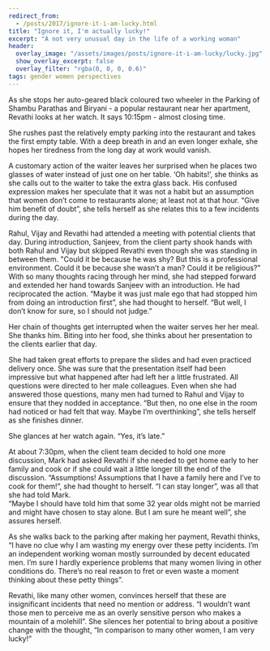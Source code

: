 ```yaml
---
redirect_from:
  - /posts/2017/ignore-it-i-am-lucky.html
title: "Ignore it, I'm actually lucky!"
excerpt: "A not very unusual day in the life of a working woman"
header:
  overlay_image: "/assets/images/posts/ignore-it-i-am-lucky/lucky.jpg"
  show_overlay_excerpt: false
  overlay_filter: "rgba(0, 0, 0, 0.6)"
tags: gender women perspectives
---
```

As she stops her auto-geared black coloured two wheeler in the Parking of Shambu Parathas and Biryani - a popular 
restaurant near her apartment, Revathi looks at her watch. It says 10:15pm - almost closing time.

She rushes past the relatively empty parking into the restaurant and takes the first empty table. With a deep breath in 
and an even longer exhale, she hopes her tiredness from the long day at work would vanish.

A customary action of the waiter leaves her surprised when he places two glasses of water instead of just one on her 
table. ‘Oh habits!’, she thinks as she calls out to the waiter to take the extra glass back. His confused expression 
makes her speculate that it was not a habit but an assumption that women don’t come to restaurants alone; at least not 
at that hour. “Give him benefit of doubt”, she tells herself as she relates this to a few incidents during the day.

Rahul, Vijay and Revathi had attended a meeting with potential clients that day. During introduction, Sanjeev, from the 
client party shook hands with both Rahul and Vijay but skipped Revathi even though she was standing in between them. 
"Could it be because he was shy? But this is a professional environment. Could it be because she wasn’t a man? Could it 
be religious?” With so many thoughts racing through her mind, she had stepped forward and extended her hand towards 
Sanjeev with an introduction. He had reciprocated the action. “Maybe it was just male ego that had stopped him from 
doing an introduction first”, she had thought to herself. “But well, I don’t know for sure, so I should not judge.”

Her chain of thoughts get interrupted when the waiter serves her her meal. She thanks him. Biting into her food, 
she thinks about her presentation to the clients earlier that day.

She had taken great efforts to prepare the slides and had even practiced delivery once. She was sure that the 
presentation itself had been impressive but what happened after had left her a little frustrated. All questions were 
directed to her male colleagues. Even when she had answered those questions, many men had turned to Rahul and Vijay to 
ensure that they nodded in acceptance. “But then, no one else in the room had noticed or had felt that way. Maybe I’m 
overthinking”, she tells herself as she finishes dinner.

She glances at her watch again. “Yes, it’s late.”

At about 7:30pm, when the client team decided to hold one more discussion, Mark had asked Revathi if she needed to get 
home early to her family and cook or if she could wait a little longer till the end of the discussion. “Assumptions! 
Assumptions that I have a family here and I’ve to cook for them!”, she had thought to herself. “I can stay longer”, 
was all that she had told Mark.  
“Maybe I should have told him that some 32 year olds might not be married and might have chosen to stay alone. 
But I am sure he meant well”, she assures herself.

As she walks back to the parking after making her payment, Revathi thinks, “I have no clue why I am wasting my energy 
over these petty incidents. I’m an independent working woman mostly surrounded by decent educated men. I’m sure I hardly
experience problems that many women living in other conditions do. There’s no real reason to fret or even waste a moment
thinking about these petty things”.

Revathi, like many other women, convinces herself that these are insignificant incidents that need no mention or 
address. “I wouldn’t want those men to perceive me as an overly sensitive person who makes a mountain of a molehill”. 
She silences her potential to bring about a positive change with the thought, 
“In comparison to many other women, I am very lucky!”

